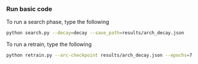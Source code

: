 ### Run basic code

To run a search phase, type the following
```bash
python search.py --decay=decay --save_path=results/arch_decay.json
```

To run a retrain, type the following
```bash
python retrain.py --arc-checkpoint results/arch_decay.json --epochs=7
```